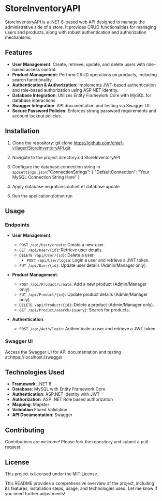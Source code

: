 # StoreInventoryAPI

StoreInventoryAPI is a .NET 8-based web API designed to manage the administrative side of a store. It provides CRUD functionalities for managing users and products, along with robust authentication and authorization mechanisms.

## Features

- **User Management**: Create, retrieve, update, and delete users with role-based access control.
- **Product Management**: Perform CRUD operations on products, including search functionality.
- **Authentication & Authorization**: Implements JWT-based authentication and role-based authorization using ASP.NET Identity.
- **Database Integration**: Utilizes Entity Framework Core with MySQL for database interactions.
- **Swagger Integration**: API documentation and testing via Swagger UI.
- **Secure Password Policies**: Enforces strong password requirements and account lockout policies.

## Installation

1. Clone the repository: git clone https://github.com/chief-villager/StoreInventoryAPI.git

2. Navigate to the project directory:cd StoreInventoryAPI

3. Configure the database connection string in `appsettings.json`:"ConnectionStrings": { "DefaultConnection": "Your MySQL Connection String Here" }


4. Apply database migrations:dotnet ef database update

5. Run the application:dotnet run


## Usage

### Endpoints

- **User Management**:
  - `POST /api/User/create`: Create a new user.
  - `GET /api/User/{id}`: Retrieve user details.
  - `DELETE /api/User/{id}`: Delete a user.
	- `POST /api/User/login`: Login a user and retrieve a JWT token.
  - `PUT /api/User/{id}`: Update user details (Admin/Manager only).


- **Product Management**:
  - `POST /api/Product/create`: Add a new product (Admin/Manager only).
  - `PUT /api/Product/{id}`: Update product details (Admin/Manager only).
  - `DELETE /api/Product/{id}`: Delete a product (Admin/Manager only).
  - `GET /api/Product/search/{query}`: Search for products.

- **Authentication**:
  - `POST /api/Auth/login`: Authenticate a user and retrieve a JWT token.

### Swagger UI

Access the Swagger UI for API documentation and testing at:https://localhost:<port>/swagger


## Technologies Used

- **Framework**: .NET 8
- **Database**: MySQL with Entity Framework Core
- **Authentication**: ASP.NET Identity with JWT
- **Authorization**: ASP .NET Role based authorization
- **Mapping**: Mapster
- **Validation** Fluent Validation
- **API Documentation**: Swagger

## Contributing

Contributions are welcome! Please fork the repository and submit a pull request.

## License

This project is licensed under the MIT License.

This README provides a comprehensive overview of the project, including its features, installation steps, usage, and technologies used. Let me know if you need further adjustments!
   